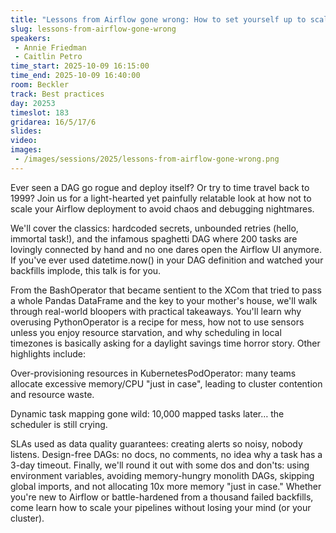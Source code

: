 ```yaml
---
title: "Lessons from Airflow gone wrong: How to set yourself up to scale successfully"
slug: lessons-from-airflow-gone-wrong
speakers:
 - Annie Friedman
 - Caitlin Petro
time_start: 2025-10-09 16:15:00
time_end: 2025-10-09 16:40:00
room: Beckler
track: Best practices
day: 20253
timeslot: 183
gridarea: 16/5/17/6
slides:
video:
images:
 - /images/sessions/2025/lessons-from-airflow-gone-wrong.png
---
```


Ever seen a DAG go rogue and deploy itself? Or try to time travel back to 1999? Join us for a light-hearted yet painfully relatable look at how not to scale your Airflow deployment to avoid chaos and debugging nightmares.

We'll cover the classics: hardcoded secrets, unbounded retries (hello, immortal task!), and the infamous spaghetti DAG where 200 tasks are lovingly connected by hand and no one dares open the Airflow UI anymore. If you've ever used datetime.now() in your DAG definition and watched your backfills implode, this talk is for you.

From the BashOperator that became sentient to the XCom that tried to pass a whole Pandas DataFrame and the key to your mother's house, we'll walk through real-world bloopers with practical takeaways. You'll learn why overusing PythonOperator is a recipe for mess, how not to use sensors unless you enjoy resource starvation, and why scheduling in local timezones is basically asking for a daylight savings time horror story.
Other highlights include:

Over-provisioning resources in KubernetesPodOperator: many teams allocate excessive memory/CPU "just in case", leading to cluster contention and resource waste.

Dynamic task mapping gone wild: 10,000 mapped tasks later… the scheduler is still crying.

SLAs used as data quality guarantees: creating alerts so noisy, nobody listens.
Design-free DAGs: no docs, no comments, no idea why a task has a 3-day timeout.
Finally, we'll round it out with some dos and don'ts: using environment variables, avoiding memory-hungry monolith DAGs, skipping global imports, and not allocating 10x more memory "just in case."
Whether you're new to Airflow or battle-hardened from a thousand failed backfills, come learn how to scale your pipelines without losing your mind (or your cluster).